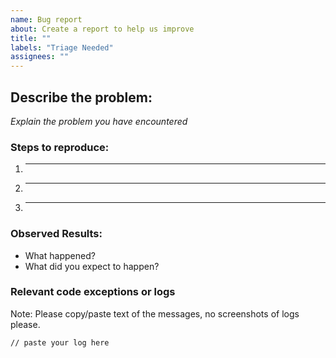 ```yaml
---
name: Bug report
about: Create a report to help us improve
title: ""
labels: "Triage Needed"
assignees: ""
---
```


## Describe the problem:

_Explain the problem you have encountered_

### Steps to reproduce:

1. ***
2. ***
3. ***

### Observed Results:

-   What happened?
-   What did you expect to happen?

### Relevant code exceptions or logs

Note: Please copy/paste text of the messages, no screenshots of logs please.

```
// paste your log here
```
